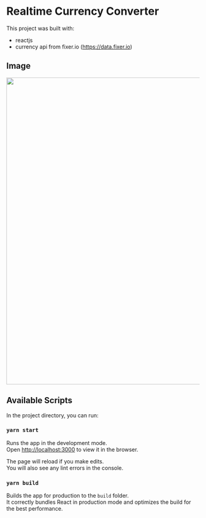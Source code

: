 # Realtime Currency Converter 

This project was built with:

* reactjs 
* currency api from fixer.io (https://data.fixer.io)

## Image



<p align="middle">
  <img src="https://raw.githubusercontent.com/igabice/reactjs-currency-converter/master/image.jpg" width="800"/>
</p>


## Available Scripts

In the project directory, you can run:

### `yarn start`

Runs the app in the development mode.\
Open [http://localhost:3000](http://localhost:3000) to view it in the browser.

The page will reload if you make edits.\
You will also see any lint errors in the console.


### `yarn build`

Builds the app for production to the `build` folder.\
It correctly bundles React in production mode and optimizes the build for the best performance.
